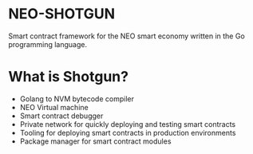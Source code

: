 # NEO-SHOTGUN
Smart contract framework for the NEO smart economy written in the Go programming language.

# What is Shotgun?
- Golang to NVM bytecode compiler
- NEO Virtual machine
- Smart contract debugger
- Private network for quickly deploying and testing smart contracts
- Tooling for deploying smart contracts in production environments
- Package manager for smart contract modules
